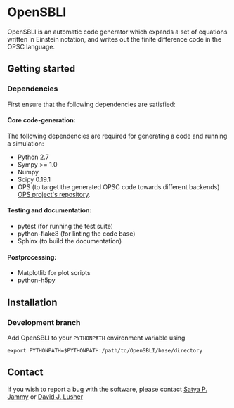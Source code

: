 # OpenSBLI

OpenSBLI is an automatic code generator which expands a set of equations written in Einstein notation, and writes out the finite difference code in the OPSC language.

## Getting started

### Dependencies
First ensure that the following dependencies are satisfied:
#### Core code-generation:
The following dependencies are required for generating a code and running a simulation:

* Python 2.7
* Sympy >= 1.0
* Numpy
* Scipy 0.19.1
* OPS (to target the generated OPSC code towards different backends) [OPS project's repository](https://github.com/gihanmudalige/OPS).

#### Testing and documentation:

* pytest (for running the test suite)
* python-flake8 (for linting the code base)
* Sphinx (to build the documentation)

#### Postprocessing:

* Matplotlib for plot scripts
* python-h5py

## Installation

### Development branch

Add OpenSBLI to your `PYTHONPATH` environment variable using

```
export PYTHONPATH=$PYTHONPATH:/path/to/OpenSBLI/base/directory
```

## Contact
If you wish to report a bug with the software, please contact [Satya P. Jammy](mailto:S.P.Jammy@soton.ac.uk) or [David J. Lusher](mailto:D.Lusher@soton.ac.uk)